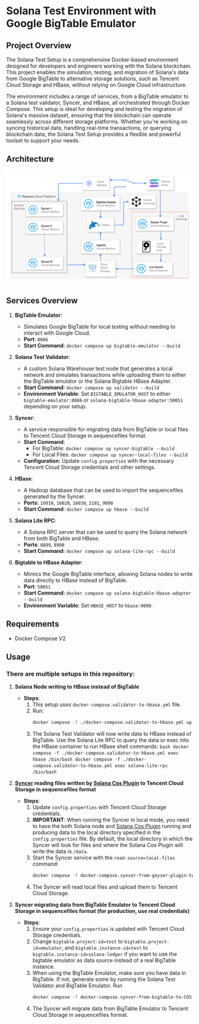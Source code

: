 # Solana Test Environment with Google BigTable Emulator

## Project Overview

The Solana Test Setup is a comprehensive Docker-based environment designed for developers and engineers working with the Solana blockchain. This project enables the simulation, testing, and migration of Solana's data from Google BigTable to alternative storage solutions, such as Tencent Cloud Storage and HBase, without relying on Google Cloud infrastructure.

The environment includes a range of services, from a BigTable emulator to a Solana test validator, Syncer, and HBase, all orchestrated through Docker Compose. This setup is ideal for developing and testing the migration of Solana's massive dataset, ensuring that the blockchain can operate seamlessly across different storage platforms. Whether you're working on syncing historical data, handling real-time transactions, or querying blockchain data, the Solana Test Setup provides a flexible and powerful toolset to support your needs.

## Architecture
![Solana Syncer Architecture](https://github.com/bwarelabs/solana-test-setup/blob/cleanup/solana-syncing-architecture.png?raw=true)

## Services Overview

1. **BigTable Emulator**:
    - Simulates Google BigTable for local testing without needing to interact with Google Cloud.
    - **Port**: `8086`
    - **Start Command**: `docker compose up bigtable-emulator --build`

2. **Solana Test Validator**:
    - A custom Solana Warehouse test node that generates a local network and simulates transactions while uploading them to either the BigTable emulator or the Solana Bigtable HBase Adapter.
    - **Start Command**: `docker compose up validator --build`
    - **Environment Variable**: Set `BIGTABLE_EMULATOR_HOST` to either `bigtable-emulator:8086` or `solana-bigtable-hbase-adapter:50051` depending on your setup.

3. **Syncer**:
    - A service responsible for migrating data from BigTable or local files to Tencent Cloud Storage in sequencefiles format.
    - **Start Command**:
        - For BigTable: `docker compose up syncer-bigtable --build`
        - For Local Files: `docker compose up syncer-local-files --build`
    - **Configuration**: Update `config.properties` with the necessary Tencent Cloud Storage credentials and other settings.

4. **HBase**:
    - A Hadoop database that can be used to import the sequencefiles generated by the Syncer.
    - **Ports**: `16010`, `16020`, `16030`, `2181`, `9090`
    - **Start Command**: `docker compose up hbase --build`

5. **Solana Lite RPC**:
    - A Solana RPC server that can be used to query the Solana network from both BigTable and HBase.
    - **Ports**: `8899`, `8900`
    - **Start Command**: `docker compose up solana-lite-rpc --build`

6. **Bigtable to HBase Adapter**:
    - Mimics the Google BigTable interface, allowing Solana nodes to write data directly to HBase instead of BigTable.
    - **Port**: `50051`
    - **Start Command**: `docker compose up solana-bigtable-hbase-adapter --build`
    - **Environment Variable**: Set `HBASE_HOST` to `hbase:9090`.

## Requirements
- Docker Compose V2

## Usage

### There are multiple setups in this repository:

1. **Solana Node writing to HBase instead of BigTable**
    - **Steps**:
        1. This setup uses `docker-compose.validator-to-hbase.yml` file.
        2. Run:
           ```bash
           docker compose -f ./docker-compose.validator-to-hbase.yml up -d --build
           ```
         3. The Solana Test Validator will now write data to HBase instead of BigTable. Use the Solana Lite RPC to query the data or exec into the HBase container to run HBase shell commands:
           ```bash
           docker compose -f ./docker-compose.validator-to-hbase.yml exec hbase /bin/bash
           docker compose -f ./docker-compose.validator-to-hbase.yml exec solana-lite-rpc /bin/bash 
           ```

2. **[Syncer](https://github.com/bwarelabs/solana-syncer) reading files written by [Solana Cos Plugin](https://github.com/bwarelabs/solana-cos-plugin) to Tencent Cloud Storage in sequencefiles format**
    - **Steps**:
        1. Update `config.properties` with Tencent Cloud Storage credentials.
        2. **IMPORTANT**: When running the Syncer in local mode, you need to have the both Solana node and [Solana Cos Plugin](https://github.com/bwarelabs/solana-cos-plugin) running and producing data to the local directory specified in the `config.properties` file. By default, the local directory in which the Syncer will look for files and where the Solana Cos Plugin will write the data is `/data`.
        3. Start the Syncer service with the `read-source=local-files` command:
           ```bash
           docker compose -f docker-compose.syncer-from-geyser-plugin-to-COS.yml up -d --build
           ```
        4. The Syncer will read local files and upload them to Tencent Cloud Storage.  

3. **Syncer migrating data from BigTable Emulator to Tencent Cloud Storage in sequencefiles format (for production, use real credentials)**  
    - **Steps**:
        1. Ensure your `config.properties` is updated with Tencent Cloud Storage credentials.
        2. Change `bigtable.project-id=test` to `bigtable.project-id=emulator`, and `bigtable.instance-id=test` to `bigtable.instance-id=solana-ledger` if you want to use the bigtable emulator as data source instead of a real BigTable instance.
        3. When using the BigTable Emulator, make sure you have data in BigTable. If not, generate some by running the Solana Test Validator and BigTable Emulator. 
           Run  
           ```bash
           docker compose -f docker-compose.syncer-from-bigtable-to-COS.yml up syncer-bigtable-using-emulator -d --build
           ```
        4. The Syncer will migrate data from BigTable Emulator to Tencent Cloud Storage in sequencefiles format.
